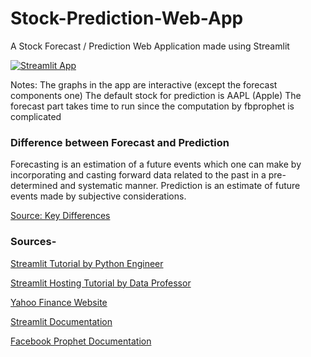 # Stock-Prediction-Web-App
A Stock Forecast / Prediction Web Application made using Streamlit

[![Streamlit App](https://static.streamlit.io/badges/streamlit_badge_black_white.svg)](https://stock-forecast-streamlit.herokuapp.com/)

Notes: 
    The graphs in the app are interactive (except the forecast components one)
    The default stock for prediction is AAPL (Apple) 
    The forecast part takes time to run since the computation by fbprophet is complicated

### Difference between Forecast and Prediction

Forecasting is an estimation of a future events which one can make by incorporating and casting forward data related to the past in a pre-determined and systematic manner. Prediction is an estimate of future events made by subjective considerations.

[Source: Key Differences](https://keydifferences.com/difference-between-forecasting-and-prediction.html#:~:text=Forecasting%20is%20an%20estimation%20of,events%20made%20by%20subjective%20considerations.)

### Sources-

[Streamlit Tutorial by Python Engineer](https://www.youtube.com/watch?v=0E_31WqVzCY)

[Streamlit Hosting Tutorial by Data Professor](https://youtu.be/zK4Ch6e1zq8)

[Yahoo Finance Website](https://finance.yahoo.com/)

[Streamlit Documentation](https://docs.streamlit.io/)

[Facebook Prophet Documentation](https://facebook.github.io/prophet/docs/quick_start.html#python-api)


